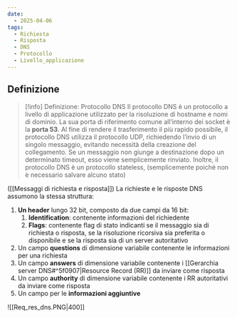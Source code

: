 ```yaml
---
date:
  - 2025-04-06
tags:
  - Richiesta
  - Risposta
  - DNS
  - Protocollo
  - Livello_applicazione
---
```

## Definizione

> [!info] Definizione: Protocollo DNS
> Il protocollo DNS è un protocollo a livello di applicazione utilizzato per la risoluzione di hostname e nomi di dominio. La sua porta di riferimento comune all’interno dei socket è la **porta 53**. 
> Al fine di rendere il trasferimento il più rapido possibile, il protocollo DNS utilizza il protocollo UDP, richiedendo l’invio di un singolo messaggio, evitando necessità della creazione del collegamento. Se un messaggio non giunge a destinazione dopo un determinato timeout, esso viene semplicemente rinviato. 
> Inoltre, il protocollo DNS è un protocollo stateless, (semplicemente poiché non è necessario salvare alcuno stato)

([[Messaggi di richiesta e risposta]])
La richieste e le risposte DNS assumono la stessa struttura: 
1. **Un header** lungo 32 bit, composto da due campi da 16 bit: 
	1. **Identification**: contenente informazioni del richiedente 
	2. **Flags**: contenente flag di stato indicanti se il messaggio sia di richiesta o risposta, se la risoluzione ricorsiva sia preferita o disponibile e se la risposta sia di un server autoritativo
2. Un campo **questions** di dimensione variabile contenente le informazioni per una richiesta
3. Un campo **answers** di dimensione variabile contenente i [[Gerarchia server DNS#^5f0907|Resource Record (RR)]] da inviare come risposta 
4. Un campo **authority** di dimensione variabile contenente i RR autoritativi da inviare come risposta 
5. Un campo per le **informazioni aggiuntive**

![[Req_res_dns.PNG|400]]

